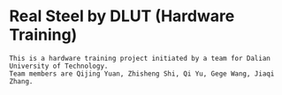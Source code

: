 # Real Steel by DLUT (Hardware Training)
    This is a hardware training project initiated by a team for Dalian University of Technology. 
    Team members are Qijing Yuan, Zhisheng Shi, Qi Yu, Gege Wang, Jiaqi Zhang.

